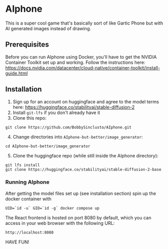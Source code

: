 # AIphone

This is a super cool game that's basically sort of like Gartic Phone but with AI generated images instead of drawing.

## Prerequisites
Before you can run AIphone using Docker, you'll have to get the NVIDIA Container Toolkit set up and working. Follow the instructions here: https://docs.nvidia.com/datacenter/cloud-native/container-toolkit/install-guide.html

## Installation
1. Sign up for an account on huggingface and agree to the model terms here: https://huggingface.co/stabilityai/stable-diffusion-2
2. Install `git-lfs` if you don't already have it
3. Clone this repo:
```
git clone https://github.com/BobbySinclusto/AIphone.git
```
4. Change directories into `AIphone-but-better/image_generator`: 
```
cd AIphone-but-better/image_generator
```
5. Clone the huggingface repo (while still inside the AIphone directory): 
```
git lfs install
git clone https://huggingface.co/stabilityai/stable-diffusion-2-base
```

### Running AIphone
After getting the model files set up (see installation section) spin up the docker container with
```
UID=`id -u` GID=`id -g` docker compose up
```

The React frontend is hosted on port 8080 by default, which you can access in your web browser with the following URL:
```
http://localhost:8080
```

HAVE FUN!
